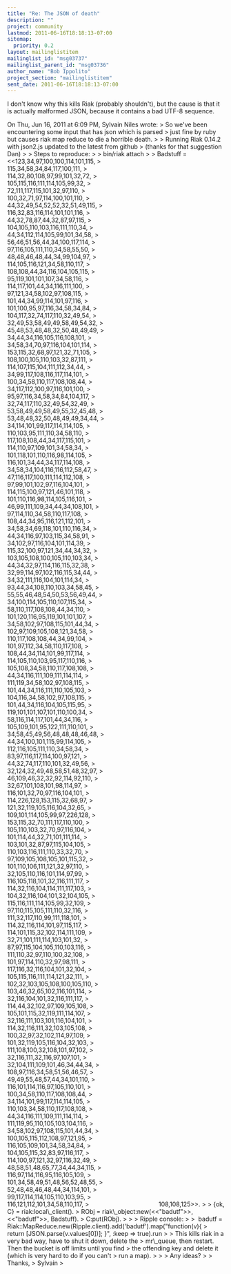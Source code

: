 ```yaml
---
title: "Re: The JSON of death"
description: ""
project: community
lastmod: 2011-06-16T18:18:13-07:00
sitemap:
  priority: 0.2
layout: mailinglistitem
mailinglist_id: "msg03737"
mailinglist_parent_id: "msg03736"
author_name: "Bob Ippolito"
project_section: "mailinglistitem"
sent_date: 2011-06-16T18:18:13-07:00
---
```



I don't know why this kills Riak (probably shouldn't), but the cause
is that it is actually malformed JSON, because it contains a bad UTF-8
sequence.

On Thu, Jun 16, 2011 at 6:09 PM, Sylvain Niles  wrote:
&gt; So we've been encountering some input that has json which is parsed
&gt; just fine by ruby but causes riak map reduce to die a horrible death.
&gt;
&gt; Running Riak 0.14.2 with json2.js updated to the latest from github
&gt; (thanks for that suggestion Dan)
&gt;
&gt; Steps to reproduce:
&gt;
&gt; bin/riak attach
&gt;
&gt; Badstuff = &lt;&lt;123,34,97,100,100,114,101,115,
&gt;                                         115,34,58,34,84,117,100,111,
&gt;                                         114,32,80,108,97,99,101,32,72,
&gt;                                         105,115,116,111,114,105,99,32,
&gt;                                         72,111,117,115,101,32,97,110,
&gt;                                         100,32,71,97,114,100,101,110,
&gt;                                         44,32,49,54,52,52,32,51,49,115,
&gt;                                         116,32,83,116,114,101,101,116,
&gt;                                         44,32,78,87,44,32,87,97,115,
&gt;                                         104,105,110,103,116,111,110,34,
&gt;                                         44,34,112,114,105,99,101,34,58,
&gt;                                         56,46,51,56,44,34,100,117,114,
&gt;                                         97,116,105,111,110,34,58,55,50,
&gt;                                         48,48,46,48,44,34,99,104,97,
&gt;                                         114,105,116,121,34,58,110,117,
&gt;                                         108,108,44,34,116,104,105,115,
&gt;                                         95,119,101,101,107,34,58,116,
&gt;                                         114,117,101,44,34,116,111,100,
&gt;                                         97,121,34,58,102,97,108,115,
&gt;                                         101,44,34,99,114,101,97,116,
&gt;                                         101,100,95,97,116,34,58,34,84,
&gt;                                         104,117,32,74,117,110,32,49,54,
&gt;                                         32,49,53,58,49,49,58,49,54,32,
&gt;                                         45,48,53,48,48,32,50,48,49,49,
&gt;                                         34,44,34,116,105,116,108,101,
&gt;                                         34,58,34,70,97,116,104,101,114,
&gt;                                         153,115,32,68,97,121,32,71,105,
&gt;                                         108,100,105,110,103,32,87,111,
&gt;                                         114,107,115,104,111,112,34,44,
&gt;                                         34,99,117,108,116,117,114,101,
&gt;                                         100,34,58,110,117,108,108,44,
&gt;                                         34,117,112,100,97,116,101,100,
&gt;                                         95,97,116,34,58,34,84,104,117,
&gt;                                         32,74,117,110,32,49,54,32,49,
&gt;                                         53,58,49,49,58,49,55,32,45,48,
&gt;                                         53,48,48,32,50,48,49,49,34,44,
&gt;                                         34,114,101,99,117,114,114,105,
&gt;                                         110,103,95,111,110,34,58,110,
&gt;                                         117,108,108,44,34,117,115,101,
&gt;                                         114,110,97,109,101,34,58,34,
&gt;                                         101,118,101,110,116,98,114,105,
&gt;                                         116,101,34,44,34,117,114,108,
&gt;                                         34,58,34,104,116,116,112,58,47,
&gt;                                         47,116,117,100,111,114,112,108,
&gt;                                         97,99,101,102,97,116,104,101,
&gt;                                         114,115,100,97,121,46,101,118,
&gt;                                         101,110,116,98,114,105,116,101,
&gt;                                         46,99,111,109,34,44,34,108,101,
&gt;                                         97,114,110,34,58,110,117,108,
&gt;                                         108,44,34,95,116,121,112,101,
&gt;                                         34,58,34,69,118,101,110,116,34,
&gt;                                         44,34,116,97,103,115,34,58,91,
&gt;                                         34,102,97,116,104,101,114,39,
&gt;                                         115,32,100,97,121,34,44,34,32,
&gt;                                         103,105,108,100,105,110,103,34,
&gt;                                         44,34,32,97,114,116,115,32,38,
&gt;                                         32,99,114,97,102,116,115,34,44,
&gt;                                         34,32,111,116,104,101,114,34,
&gt;                                         93,44,34,108,110,103,34,58,45,
&gt;                                         55,55,46,48,54,50,53,56,49,44,
&gt;                                         34,100,114,105,110,107,115,34,
&gt;                                         58,110,117,108,108,44,34,110,
&gt;                                         101,120,116,95,119,101,101,107,
&gt;                                         34,58,102,97,108,115,101,44,34,
&gt;                                         102,97,109,105,108,121,34,58,
&gt;                                         110,117,108,108,44,34,99,104,
&gt;                                         101,97,112,34,58,110,117,108,
&gt;                                         108,44,34,114,101,99,117,114,
&gt;                                         114,105,110,103,95,117,110,116,
&gt;                                         105,108,34,58,110,117,108,108,
&gt;                                         44,34,116,111,109,111,114,114,
&gt;                                         111,119,34,58,102,97,108,115,
&gt;                                         101,44,34,116,111,110,105,103,
&gt;                                         104,116,34,58,102,97,108,115,
&gt;                                         101,44,34,116,104,105,115,95,
&gt;                                         119,101,101,107,101,110,100,34,
&gt;                                         58,116,114,117,101,44,34,116,
&gt;                                         105,109,101,95,122,111,110,101,
&gt;                                         34,58,45,49,56,48,48,48,46,48,
&gt;                                         44,34,100,101,115,99,114,105,
&gt;                                         112,116,105,111,110,34,58,34,
&gt;                                         83,97,116,117,114,100,97,121,
&gt;                                         44,32,74,117,110,101,32,49,56,
&gt;                                         32,124,32,49,48,58,51,48,32,97,
&gt;                                         46,109,46,32,32,92,114,92,110,
&gt;                                         32,67,101,108,101,98,114,97,
&gt;                                         116,101,32,70,97,116,104,101,
&gt;                                         114,226,128,153,115,32,68,97,
&gt;                                         121,32,119,105,116,104,32,65,
&gt;                                         109,101,114,105,99,97,226,128,
&gt;                                         153,115,32,70,111,117,110,100,
&gt;                                         105,110,103,32,70,97,116,104,
&gt;                                         101,114,44,32,71,101,111,114,
&gt;                                         103,101,32,87,97,115,104,105,
&gt;                                         110,103,116,111,110,33,32,70,
&gt;                                         97,109,105,108,105,101,115,32,
&gt;                                         101,110,106,111,121,32,97,110,
&gt;                                         32,105,110,116,101,114,97,99,
&gt;                                         116,105,118,101,32,116,111,117,
&gt;                                         114,32,116,104,114,111,117,103,
&gt;                                         104,32,116,104,101,32,104,105,
&gt;                                         115,116,111,114,105,99,32,109,
&gt;                                         97,110,115,105,111,110,32,116,
&gt;                                         111,32,117,110,99,111,118,101,
&gt;                                         114,32,116,114,101,97,115,117,
&gt;                                         114,101,115,32,102,114,111,109,
&gt;                                         32,71,101,111,114,103,101,32,
&gt;                                         87,97,115,104,105,110,103,116,
&gt;                                         111,110,32,97,110,100,32,108,
&gt;                                         101,97,114,110,32,97,98,111,
&gt;                                         117,116,32,116,104,101,32,104,
&gt;                                         105,115,116,111,114,121,32,111,
&gt;                                         102,32,103,105,108,100,105,110,
&gt;                                         103,46,32,65,102,116,101,114,
&gt;                                         32,116,104,101,32,116,111,117,
&gt;                                         114,44,32,102,97,109,105,108,
&gt;                                         105,101,115,32,119,111,114,107,
&gt;                                         32,116,111,103,101,116,104,101,
&gt;                                         114,32,116,111,32,103,105,108,
&gt;                                         100,32,97,32,102,114,97,109,
&gt;                                         101,32,119,105,116,104,32,103,
&gt;                                         111,108,100,32,108,101,97,102,
&gt;                                         32,116,111,32,116,97,107,101,
&gt;                                         32,104,111,109,101,46,34,44,34,
&gt;                                         108,97,116,34,58,51,56,46,57,
&gt;                                         49,49,55,48,57,44,34,101,110,
&gt;                                         116,101,114,116,97,105,110,101,
&gt;                                         100,34,58,110,117,108,108,44,
&gt;                                         34,114,101,99,117,114,114,105,
&gt;                                         110,103,34,58,110,117,108,108,
&gt;                                         44,34,116,111,109,111,114,114,
&gt;                                         111,119,95,110,105,103,104,116,
&gt;                                         34,58,102,97,108,115,101,44,34,
&gt;                                         100,105,115,112,108,97,121,95,
&gt;                                         116,105,109,101,34,58,34,84,
&gt;                                         104,105,115,32,83,97,116,117,
&gt;                                         114,100,97,121,32,97,116,32,49,
&gt;                                         48,58,51,48,65,77,34,44,34,115,
&gt;                                         116,97,114,116,95,116,105,109,
&gt;                                         101,34,58,49,51,48,56,52,48,55,
&gt;                                         52,48,48,46,48,44,34,114,101,
&gt;                                         99,117,114,114,105,110,103,95,
&gt;                                         116,121,112,101,34,58,110,117,
&gt;                                         108,108,125&gt;&gt;.
&gt;
&gt; {ok, C} = riak:local\\_client().
&gt; RObj = riak\\_object:new(&lt;&lt;"badutf"&gt;&gt;, &lt;&lt;"badutf"&gt;&gt;, Badstuff).
&gt; C:put(RObj).
&gt;
&gt;
&gt; Ripple console:
&gt;
&gt;  badutf = Riak::MapReduce.new(Ripple.client).add('badutf').map("function(v){
&gt; return [JSON.parse(v.values[0])]; }", :keep =&gt; true).run
&gt;
&gt; This kills riak in a very bad way, have to shut it down, delete the
&gt; mr\\_queue, then restart. Then the bucket is off limits until you find
&gt; the offending key and delete it (which is very hard to do if you can't
&gt; run a map).
&gt;
&gt;
&gt; Any ideas?
&gt;
&gt; Thanks,
&gt; Sylvain
&gt;

